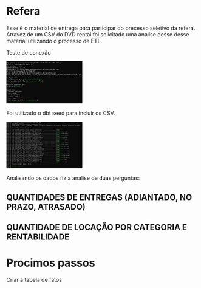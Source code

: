# Refera

Esse é o material de entrega para participar do precesso seletivo da refera. Atravez de um CSV do DVD rental foi solicitado uma analise desse desse material utilizando o processo de ETL.

Teste de conexão
<p float="left">
<img src="https://github.com/Flaviavl/refera/blob/cfba0ad6bec87479a1b5a3c680a2b37ba0eb64fa/dbtdebug.jpg" width="200" />
</p>

Foi utilizado o dbt seed para incluir os CSV.
 
 <p float="left">
<img src="https://github.com/Flaviavl/refera/blob/cfba0ad6bec87479a1b5a3c680a2b37ba0eb64fa/dbtseed.jpg" width="200" />
</p> 

Analisando os dados fiz a analise de duas perguntas:

## QUANTIDADES DE ENTREGAS (ADIANTADO, NO PRAZO, ATRASADO)


## QUANTIDADE DE LOCAÇÃO POR CATEGORIA E RENTABILIDADE


# Procimos passos
Criar a tabela de fatos
